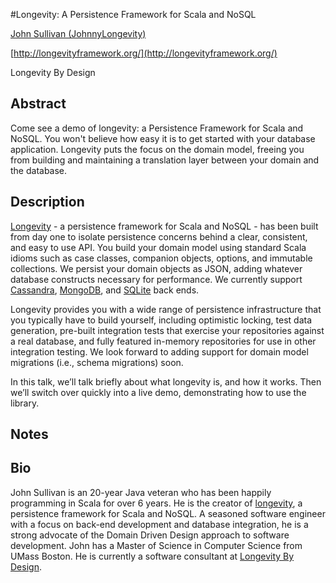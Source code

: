 #Longevity: A Persistence Framework for Scala and NoSQL

[John Sullivan (JohnnyLongevity)](http://twitter.com/JohnnyLongevity)

[http://longevityframework.org/](http://longevityframework.org/)

Longevity By Design

## Abstract

Come see a demo of longevity: a Persistence Framework for Scala and NoSQL. You won't believe how easy it is to get started with your database application. Longevity puts the focus on the domain model, freeing you from building and maintaining a translation layer between your domain and the database.

## Description

[Longevity](http://longevityframework.org/) - a persistence framework for Scala and NoSQL - has been built from day one to isolate persistence concerns behind a clear, consistent, and easy to use API. You build your domain model using standard Scala idioms such as case classes, companion objects, options, and immutable collections. We persist your domain objects as JSON, adding whatever database constructs necessary for performance. We currently support [Cassandra](http://cassandra.apache.org/), [MongoDB](https://www.mongodb.org/), and [SQLite](https://sqlite.org/) back ends.

Longevity provides you with a wide range of persistence infrastructure that you typically have to build yourself, including optimistic locking, test data generation, pre-built integration tests that exercise your repositories against a real database, and fully featured in-memory repositories for use in other integration testing. We look forward to adding support for domain model migrations (i.e., schema migrations) soon.

In this talk, we’ll talk briefly about what longevity is, and how it works. Then we’ll switch over quickly into a live demo, demonstrating how to use the library.

## Notes



## Bio
  
John Sullivan is an 20-year Java veteran who has been happily programming in Scala for over 6 years. He is the creator of [longevity](http://longevityframework.org/), a persistence framework for Scala and NoSQL. A seasoned software engineer with a focus on back-end development and database integration, he is a strong advocate of the Domain Driven Design approach to software development. John has a Master of Science in Computer Science from UMass Boston. He is currently a software consultant at [Longevity By Design](http://www.longevitybydesign.net/).
